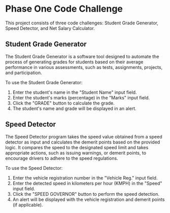 # Phase One Code Challenge

This project consists of three code challenges: Student Grade Generator, Speed Detector, and Net Salary Calculator.

## Student Grade Generator

The Student Grade Generator is a software tool designed to automate the process of generating grades for students based on their average performance in various assessments, such as tests, assignments, projects, and participation.

To use the Student Grade Generator:
1. Enter the student's name in the "Student Name" input field.
2. Enter the student's marks (percentage) in the "Marks" input field.
3. Click the "GRADE" button to calculate the grade.
4. The student's name and grade will be displayed in an alert.

## Speed Detector

The Speed Detector program takes the speed value obtained from a speed detector as input and calculates the demerit points based on the provided logic. It compares the speed to the designated speed limit and takes appropriate actions, such as issuing warnings, or demerit points, to encourage drivers to adhere to the speed regulations.

To use the Speed Detector:
1. Enter the vehicle registration number in the "Vehicle Reg." input field.
2. Enter the detected speed in kilometers per hour (KMPH) in the "Speed" input field.
3. Click the "SPEED GOVERNOR" button to perform the speed detection.
4. An alert will be displayed with the vehicle registration and demerit points (if applicable).


